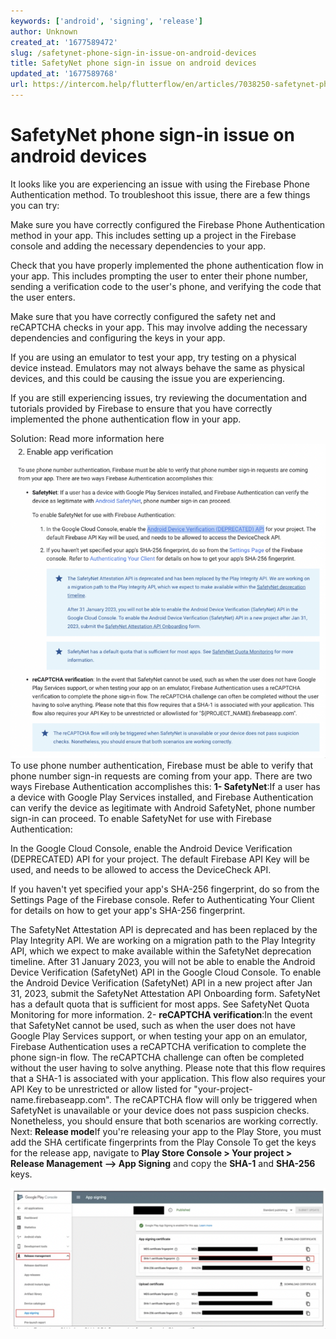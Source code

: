 ```yaml
---
keywords: ['android', 'signing', 'release']
author: Unknown
created_at: '1677589472'
slug: /safetynet-phone-sign-in-issue-on-android-devices
title: SafetyNet phone sign-in issue on android devices
updated_at: '1677589768'
url: https://intercom.help/flutterflow/en/articles/7038250-safetynet-phone-sign-in-issue-on-android-devices
---
```

# SafetyNet phone sign-in issue on android devices

It looks like you are experiencing an issue with using the Firebase Phone Authentication method. To troubleshoot this issue, there are a few things you can try:

Make sure you have correctly configured the Firebase Phone Authentication method in your app. This includes setting up a project in the Firebase console and adding the necessary dependencies to your app.

Check that you have properly implemented the phone authentication flow in your app. This includes prompting the user to enter their phone number, sending a verification code to the user's phone, and verifying the code that the user enters.

Make sure that you have correctly configured the safety net and reCAPTCHA checks in your app. This may involve adding the necessary dependencies and configuring the keys in your app.

If you are using an emulator to test your app, try testing on a physical device instead. Emulators may not always behave the same as physical devices, and this could be causing the issue you are experiencing.

If you are still experiencing issues, try reviewing the documentation and tutorials provided by Firebase to ensure that you have correctly implemented the phone authentication flow in your app.

Solution: Read more information here​
![](../../assets/20250430121259958091.png)​
To use phone number authentication, Firebase must be able to verify that phone number sign-in requests are coming from your app. There are two ways Firebase Authentication accomplishes this:
**1- SafetyNet**:If a user has a device with Google Play Services installed, and Firebase Authentication can verify the device as legitimate with Android SafetyNet, phone number sign-in can proceed.
To enable SafetyNet for use with Firebase Authentication:

In the Google Cloud Console, enable the Android Device Verification (DEPRECATED) API for your project. The default Firebase API Key will be used, and needs to be allowed to access the DeviceCheck API.

If you haven't yet specified your app's SHA-256 fingerprint, do so from the Settings Page of the Firebase console. Refer to Authenticating Your Client for details on how to get your app's SHA-256 fingerprint.

The SafetyNet Attestation API is deprecated and has been replaced by the Play Integrity API. We are working on a migration path to the Play Integrity API, which we expect to make available within the SafetyNet deprecation timeline. After 31 January 2023, you will not be able to enable the Android Device Verification (SafetyNet) API in the Google Cloud Console. To enable the Android Device Verification (SafetyNet) API in a new project after Jan 31, 2023, submit the SafetyNet Attestation API Onboarding form.
SafetyNet has a default quota that is sufficient for most apps. See SafetyNet Quota Monitoring for more information.
2- **reCAPTCHA verification**:In the event that SafetyNet cannot be used, such as when the user does not have Google Play Services support, or when testing your app on an emulator, Firebase Authentication uses a reCAPTCHA verification to complete the phone sign-in flow. The reCAPTCHA challenge can often be completed without the user having to solve anything. Please note that this flow requires that a SHA-1 is associated with your application. This flow also requires your API Key to be unrestricted or allow listed for "your-project-name.firebaseapp.com".
The reCAPTCHA flow will only be triggered when SafetyNet is unavailable or your device does not pass suspicion checks. Nonetheless, you should ensure that both scenarios are working correctly.​
Next:
**Release mode**If you're releasing your app to the Play Store, you must add the SHA certificate fingerprints from the Play Console To get the keys for the release app, navigate to **Play Store Console &gt; Your project &gt; Release Management –&gt; App Signing** and copy the **SHA-1** and **SHA-256** keys.

![](../../assets/20250430121300291238.png)